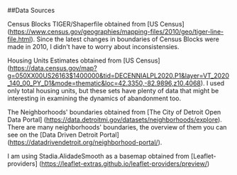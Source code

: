 

##Data Sources

Census Blocks TIGER/Shaperfile obtained from [US Census] (https://www.census.gov/geographies/mapping-files/2010/geo/tiger-line-file.html).
Since the latest changes in boundaries of Census Blocks were made in 2010, I didn't have to worry about inconsistensies. 

Housing Units Estimates obtained from [US Census] (https://data.census.gov/map?g=050XX00US26163$1400000&tid=DECENNIALPL2020.P1&layer=VT_2020_140_00_PY_D1&mode=thematic&loc=42.3350,-82.9896,z10.4068). I used only total housing units, but these sets
have plenty of data that might be interesting in examining the dynamics of abandonment too.

The Neighborhoods' boundaries obtained from [The City of Detroit Open Data Portal] (https://data.detroitmi.gov/datasets/neighborhoods/explore). There are many neighborhoods' boundaries, 
the overview of them you can see on the [Data Driven Detroit Portal] (https://datadrivendetroit.org/neighborhood-portal/). 



I am using Stadia.AlidadeSmooth as a basemap obtained from [Leaflet-providers] (https://leaflet-extras.github.io/leaflet-providers/preview/)
